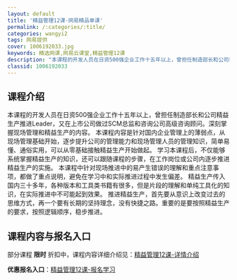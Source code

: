 ```yaml
---
layout: default
title: '精益管理12课-网易精品单课'
permalink: /:categories/:title/
categories: wangyi2
tags: 网易提供
cover: 1006192033.jpg
keywords: 精选网课,网易云课堂,精益管理12课
description: "本课程的开发人员在日资500强企业工作十五年以上，曾担任制造部长和公司精益生产推进Leader，又在上市公司做过SCM总监和咨询公司高级咨询顾问。深刻掌握现场管理和精益生产的内容。本课程内容"
classid: 1006192033
---
```


## 课程介绍

本课程的开发人员在日资500强企业工作十五年以上，曾担任制造部长和公司精益生产推进Leader，又在上市公司做过SCM总监和咨询公司高级咨询顾问。深刻掌握现场管理和精益生产的内容。
本课程内容是针对国内企业管理上的薄弱点，从现场管理基础开始，逐步提升公司的管理能力和现场管理人员的管理知识，简单易懂、通俗实用，可以从零基础接触精益生产开始做起。
学习本课程后，不仅能够系统掌握精益生产的知识，还可以跟随课程的步骤，在工作岗位或公司内逐步推进精益生产的实施。
本课程中针对现场推进中的易产生错误的理解和重点注意事项，都做了重点说明，避免在学习中和实际推进过程中发生偏差。
精益生产传入国内三十多年，各种版本和工具类书籍有很多，但是片段的理解和单纯工具化的知识，在实际推进中不可能起到效果。
推进精益生产，首先要从意识上改变过去的思维方式，再一个要有长期的坚持理念，没有快捷之路。重要的是要按照精益生产的要求，按照逻辑顺序，稳步推进。

## 课程内容与报名入口

部分课程 **限时** 折扣中，课程内容详细介绍见：[精益管理12课-详情介绍](https://study.163.com/course/introduction/1006192033.htm?share=1&shareId=1025206652&utm_campaign=share&utm_medium=iphoneShare&utm_source=&utm_u=1025206652)

**优惠报名入口**：[精益管理12课-报名学习](https://study.163.com/course/introduction/1006192033.htm?share=1&shareId=1025206652&utm_campaign=share&utm_medium=iphoneShare&utm_source=&utm_u=1025206652)

